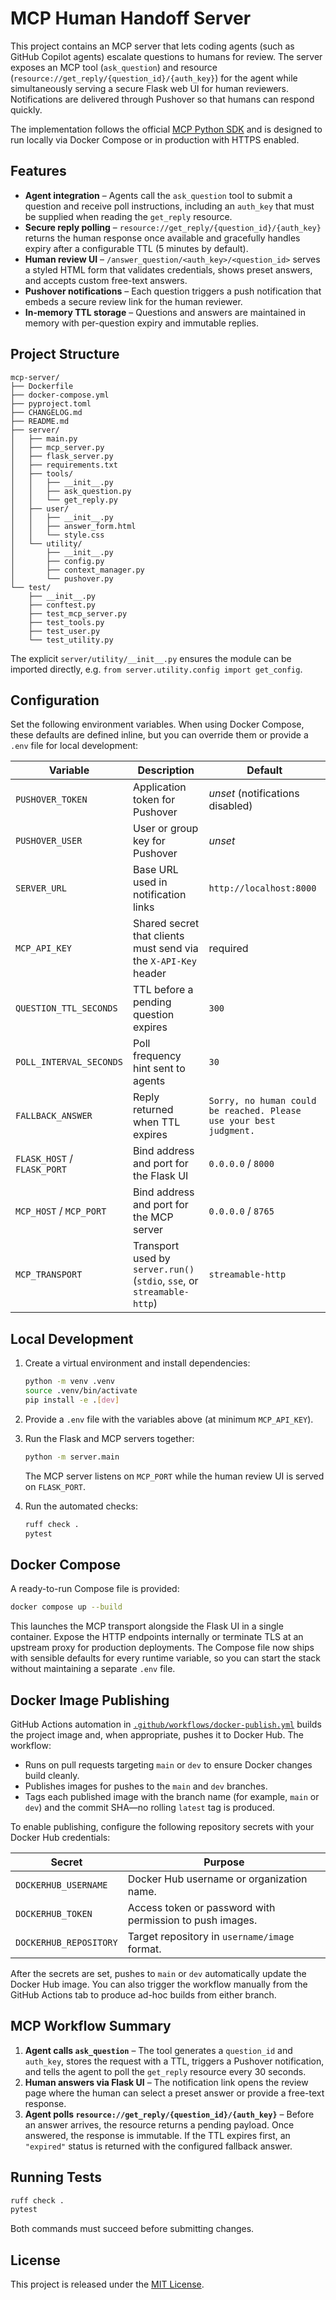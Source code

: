 # MCP Human Handoff Server

This project contains an MCP server that lets coding agents (such as GitHub Copilot agents) escalate
questions to humans for review. The server exposes an MCP tool (`ask_question`) and resource
(`resource://get_reply/{question_id}/{auth_key}`) for the agent while simultaneously serving a secure
Flask web UI for human reviewers. Notifications are delivered through Pushover so that humans can
respond quickly.

The implementation follows the official [MCP Python SDK](https://github.com/modelcontextprotocol/python-sdk)
and is designed to run locally via Docker Compose or in production with HTTPS enabled.

## Features

* **Agent integration** – Agents call the `ask_question` tool to submit a question and receive
  poll instructions, including an `auth_key` that must be supplied when reading the
  `get_reply` resource.
* **Secure reply polling** – `resource://get_reply/{question_id}/{auth_key}` returns the human
  response once available and gracefully handles expiry after a configurable TTL (5 minutes by
  default).
* **Human review UI** – `/answer_question/<auth_key>/<question_id>` serves a styled HTML form that
  validates credentials, shows preset answers, and accepts custom free-text answers.
* **Pushover notifications** – Each question triggers a push notification that embeds a secure
  review link for the human reviewer.
* **In-memory TTL storage** – Questions and answers are maintained in memory with per-question
  expiry and immutable replies.

## Project Structure

```
mcp-server/
├── Dockerfile
├── docker-compose.yml
├── pyproject.toml
├── CHANGELOG.md
├── README.md
├── server/
│   ├── main.py
│   ├── mcp_server.py
│   ├── flask_server.py
│   ├── requirements.txt
│   ├── tools/
│   │   ├── __init__.py
│   │   ├── ask_question.py
│   │   └── get_reply.py
│   ├── user/
│   │   ├── __init__.py
│   │   ├── answer_form.html
│   │   └── style.css
│   └── utility/
│       ├── __init__.py
│       ├── config.py
│       ├── context_manager.py
│       └── pushover.py
└── test/
    ├── __init__.py
    ├── conftest.py
    ├── test_mcp_server.py
    ├── test_tools.py
    ├── test_user.py
    └── test_utility.py
```

The explicit `server/utility/__init__.py` ensures the module can be imported directly, e.g.
`from server.utility.config import get_config`.

## Configuration

Set the following environment variables. When using Docker Compose, these defaults are
defined inline, but you can override them or provide a `.env` file for local development:

| Variable | Description | Default |
| --- | --- | --- |
| `PUSHOVER_TOKEN` | Application token for Pushover | _unset_ (notifications disabled) |
| `PUSHOVER_USER` | User or group key for Pushover | _unset_ |
| `SERVER_URL` | Base URL used in notification links | `http://localhost:8000` |
| `MCP_API_KEY` | Shared secret that clients must send via the `X-API-Key` header | required |
| `QUESTION_TTL_SECONDS` | TTL before a pending question expires | `300` |
| `POLL_INTERVAL_SECONDS` | Poll frequency hint sent to agents | `30` |
| `FALLBACK_ANSWER` | Reply returned when TTL expires | `Sorry, no human could be reached. Please use your best judgment.` |
| `FLASK_HOST` / `FLASK_PORT` | Bind address and port for the Flask UI | `0.0.0.0` / `8000` |
| `MCP_HOST` / `MCP_PORT` | Bind address and port for the MCP server | `0.0.0.0` / `8765` |
| `MCP_TRANSPORT` | Transport used by `server.run()` (`stdio`, `sse`, or `streamable-http`) | `streamable-http` |

## Local Development

1. Create a virtual environment and install dependencies:

   ```bash
   python -m venv .venv
   source .venv/bin/activate
   pip install -e .[dev]
   ```

2. Provide a `.env` file with the variables above (at minimum `MCP_API_KEY`).

3. Run the Flask and MCP servers together:

   ```bash
   python -m server.main
   ```

   The MCP server listens on `MCP_PORT` while the human review UI is served on `FLASK_PORT`.

4. Run the automated checks:

   ```bash
   ruff check .
   pytest
   ```

## Docker Compose

A ready-to-run Compose file is provided:

```bash
docker compose up --build
```

This launches the MCP transport alongside the Flask UI in a single container. Expose the HTTP
endpoints internally or terminate TLS at an upstream proxy for production deployments. The Compose
file now ships with sensible defaults for every runtime variable, so you can start the stack without
maintaining a separate `.env` file.

## Docker Image Publishing

GitHub Actions automation in [`.github/workflows/docker-publish.yml`](.github/workflows/docker-publish.yml)
builds the project image and, when appropriate, pushes it to Docker Hub. The workflow:

* Runs on pull requests targeting `main` or `dev` to ensure Docker changes build cleanly.
* Publishes images for pushes to the `main` and `dev` branches.
* Tags each published image with the branch name (for example, `main` or `dev`) and the commit SHA—no
  rolling `latest` tag is produced.

To enable publishing, configure the following repository secrets with your Docker Hub credentials:

| Secret | Purpose |
| --- | --- |
| `DOCKERHUB_USERNAME` | Docker Hub username or organization name. |
| `DOCKERHUB_TOKEN` | Access token or password with permission to push images. |
| `DOCKERHUB_REPOSITORY` | Target repository in `username/image` format. |

After the secrets are set, pushes to `main` or `dev` automatically update the Docker Hub image. You
can also trigger the workflow manually from the GitHub Actions tab to produce ad-hoc builds from
either branch.

## MCP Workflow Summary

1. **Agent calls `ask_question`** – The tool generates a `question_id` and `auth_key`, stores the
   request with a TTL, triggers a Pushover notification, and tells the agent to poll the
   `get_reply` resource every 30 seconds.
2. **Human answers via Flask UI** – The notification link opens the review page where the human can
   select a preset answer or provide a free-text response.
3. **Agent polls `resource://get_reply/{question_id}/{auth_key}`** – Before an answer arrives, the
   resource returns a pending payload. Once answered, the response is immutable. If the TTL expires
   first, an `"expired"` status is returned with the configured fallback answer.

## Running Tests

```bash
ruff check .
pytest
```

Both commands must succeed before submitting changes.

## License

This project is released under the [MIT License](LICENSE).

